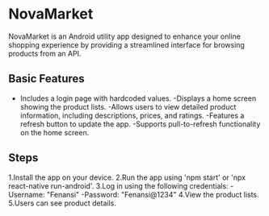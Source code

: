 
# NovaMarket

NovaMarket is an Android utility app designed to enhance your online shopping experience by providing a streamlined interface for browsing products from an API.


## Basic Features

- Includes a login page with hardcoded values.
-Displays a home screen showing the product lists.
-Allows users to view detailed product information, including descriptions, prices, and ratings.
-Features a refresh button to update the app.
-Supports pull-to-refresh functionality on the home screen.

## Steps


1.Install the app on your device.
2.Run the app using 'npm start' or 'npx react-native run-android'.
3.Log in using the following credentials:
      -Username: "Fenansi"
      -Password: "Fenansi@1234"
4.View the product lists.
5.Users can see product details.
